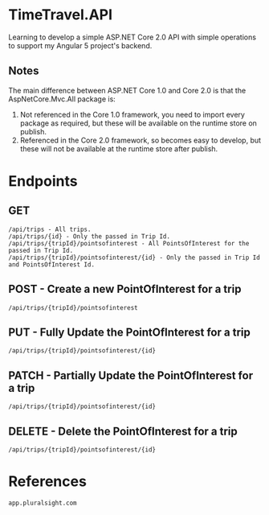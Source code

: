 # TimeTravel.API
Learning to develop a simple ASP.NET Core 2.0 API with simple operations to support my Angular 5 project's backend.
## Notes
The main difference between ASP.NET Core 1.0 and Core 2.0 is that the AspNetCore.Mvc.All package is:
1. Not referenced in the Core 1.0 framework, you need to import every package as required, but these will be available on the runtime store on publish.
2. Referenced in the Core 2.0 framework, so becomes easy to develop, but these will not be available at the runtime store after publish.
# Endpoints
## GET
```
/api/trips - All trips.
/api/trips/{id} - Only the passed in Trip Id.
/api/trips/{tripId}/pointsofinterest - All PointsOfInterest for the passed in Trip Id.
/api/trips/{tripId}/pointsofinterest/{id} - Only the passed in Trip Id and PointsOfInterest Id.
```
## POST - Create a new PointOfInterest for a trip
```
/api/trips/{tripId}/pointsofinterest
```
## PUT - Fully Update the PointOfInterest for a trip
```
/api/trips/{tripId}/pointsofinterest/{id}
```
## PATCH - Partially Update the PointOfInterest for a trip
```
/api/trips/{tripId}/pointsofinterest/{id}
```
## DELETE - Delete the PointOfInterest for a trip
```
/api/trips/{tripId}/pointsofinterest/{id}
```
# References
```
app.pluralsight.com
```
